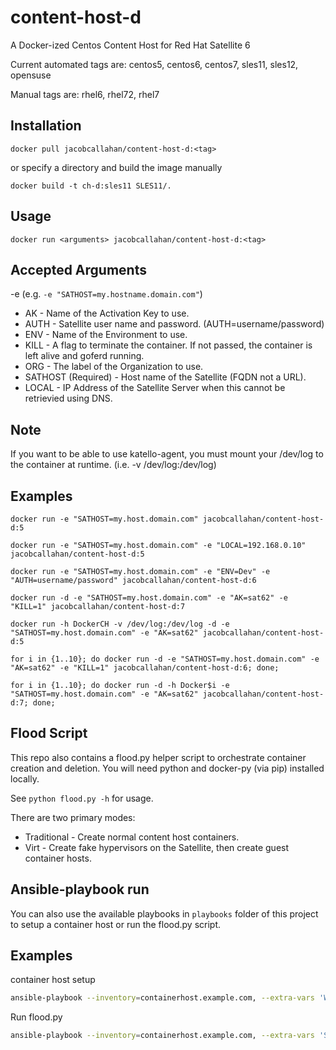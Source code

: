 # content-host-d
A Docker-ized Centos Content Host for Red Hat Satellite 6

Current automated tags are: centos5, centos6, centos7, sles11, sles12, opensuse

Manual tags are: rhel6, rhel72, rhel7

Installation
------------
```docker pull jacobcallahan/content-host-d:<tag>```

or specify a directory and build the image manually

```docker build -t ch-d:sles11 SLES11/.```

Usage
-----
```docker run <arguments> jacobcallahan/content-host-d:<tag>```

Accepted Arguments
------------------
-e  (e.g. ```-e "SATHOST=my.hostname.domain.com"```)
 * AK - Name of the Activation Key to use.
 * AUTH - Satellite user name and password. (AUTH=username/password)
 * ENV - Name of the Environment to use.
 * KILL - A flag to terminate the container. If not passed, the container is left alive and goferd running.
 * ORG - The label of the Organization to use.
 * SATHOST (Required) - Host name of the Satellite (FQDN not a URL).
 * LOCAL - IP Address of the Satellite Server when this cannot be retrievied using DNS.

Note
----
If you want to be able to use katello-agent, you must mount your /dev/log to the container at runtime. (i.e. -v /dev/log:/dev/log)

Examples
--------
```docker run -e "SATHOST=my.host.domain.com" jacobcallahan/content-host-d:5```

```docker run -e "SATHOST=my.host.domain.com" -e "LOCAL=192.168.0.10" jacobcallahan/content-host-d:5```

```docker run -e "SATHOST=my.host.domain.com" -e "ENV=Dev" -e "AUTH=username/password" jacobcallahan/content-host-d:6```

```docker run -d -e "SATHOST=my.host.domain.com" -e "AK=sat62" -e "KILL=1" jacobcallahan/content-host-d:7```

```docker run -h DockerCH -v /dev/log:/dev/log -d -e "SATHOST=my.host.domain.com" -e "AK=sat62" jacobcallahan/content-host-d:5```

```for i in {1..10}; do docker run -d -e "SATHOST=my.host.domain.com" -e "AK=sat62" -e "KILL=1" jacobcallahan/content-host-d:6; done;```

```for i in {1..10}; do docker run -d -h Docker$i -e "SATHOST=my.host.domain.com" -e "AK=sat62" jacobcallahan/content-host-d:7; done;```

Flood Script
------------
This repo also contains a flood.py helper script to orchestrate container creation and deletion. You will need python and docker-py (via pip) installed locally.

See ```python flood.py -h``` for usage.

There are two primary modes:
 - Traditional - Create normal content host containers.
 - Virt - Create fake hypervisors on the Satellite, then create guest container hosts.
 
Ansible-playbook run
--------------------
You can also use the available playbooks in `playbooks` folder of this project to setup a container host or run the flood.py script.

Examples
--------
container host setup

```sh
ansible-playbook --inventory=containerhost.example.com, --extra-vars 'WORKSPACE=/home/testlab/workspace/content-host-d CONTAINER_OS=RHEL7' chd-setup.yaml
```
Run flood.py

```sh
ansible-playbook --inventory=containerhost.example.com, --extra-vars 'SATELLITE_HOST=satellite.example.com CONTENT_HOST_PREFIX=testhost ACTIVATION_KEY=rhel7ak NUMBER_OF_HOSTS=3 EXIT_CRITERIA=registration CONTAINER_TAG=rhel7' chd-run.yaml
```
